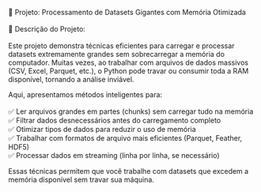 📂 Projeto: Processamento de Datasets Gigantes com Memória Otimizada<br><br>
📌 Descrição do Projeto:<br><br>
Este projeto demonstra técnicas eficientes para carregar e processar datasets extremamente grandes sem sobrecarregar a memória do computador. Muitas vezes, ao trabalhar com arquivos de dados massivos (CSV, Excel, Parquet, etc.), o Python pode travar ou consumir toda a RAM disponível, tornando a análise inviável.<br>

Aqui, apresentamos métodos inteligentes para:<br><br>
✅ Ler arquivos grandes em partes (chunks) sem carregar tudo na memória<br>
✅ Filtrar dados desnecessários antes do carregamento completo<br>
✅ Otimizar tipos de dados para reduzir o uso de memória<br>
✅ Trabalhar com formatos de arquivo mais eficientes (Parquet, Feather, HDF5)<br>
✅ Processar dados em streaming (linha por linha, se necessário)<br>

Essas técnicas permitem que você trabalhe com datasets que excedem a memória disponível sem travar sua máquina.<br>
